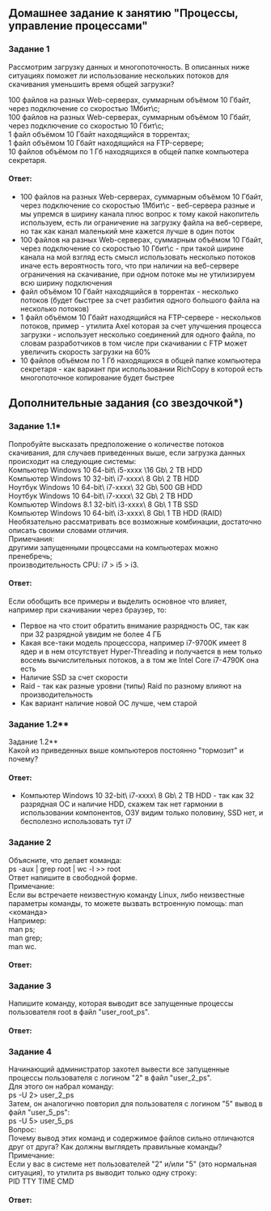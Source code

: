 ## Домашнее задание к занятию "Процессы, управление процессами"  

### Задание 1  
Рассмотрим загрузку данных и многопоточность. В описанных ниже ситуациях поможет ли использование нескольких потоков для скачивания уменьшить время общей загрузки? 

100 файлов на разных Web-серверах, суммарным объёмом 10 Гбайт, через подключение со скоростью 1Мбит\с;  
100 файлов на разных Web-серверах, суммарным объёмом 10 Гбайт, через подключение со скоростью 10 Гбит\с;  
1 файл объёмом 10 Гбайт находящийся в торрентах;  
1 файл объёмом 10 Гбайт находящийся на FTP-сервере;  
10 файлов объёмом по 1 Гб находящихся в общей папке компьютера секретаря.  

#### Ответ:  
- 100 файлов на разных Web-серверах, суммарным объёмом 10 Гбайт, через подключение со скоростью 1Мбит\с - веб-сервера разные и мы упремся в ширину канала плюс вопрос к тому какой накопитель используем, есть ли ограничение на загрузку файла на веб-сервере, но так как канал маленький мне кажется лучше в один поток  
- 100 файлов на разных Web-серверах, суммарным объёмом 10 Гбайт, через подключение со скоростью 10 Гбит\с - при такой ширине канала на мой взгляд есть смысл использовать несколько потоков иначе есть вероятность того, что при наличии на веб-сервере ограничения на скачивание, при одном потоке мы не утилизируем всю ширину подключения    
- файл объёмом 10 Гбайт находящийся в торрентах - несколько потоков (будет быстрее за счет разбития одного большого файла на несколько потоков)  
- 1 файл объёмом 10 Гбайт находящийся на FTP-сервере - нескольков потоков, пример - утилита Axel которая за счет улучшения процесса загрузки - использует несколько соединений для одного файла, по словам разработчиков в том числе при скачивании с FTP может увеличить скорость загрузки на 60%    
- 10 файлов объёмом по 1 Гб находящихся в общей папке компьютера секретаря - как вариант при использовании RichCopy в которой есть многопоточное копирование будет быстрее  


## Дополнительные задания (со звездочкой*)  

### Задание 1.1*  
Попробуйте высказать предположение о количестве потоков скачивания, для случаев приведенных выше, если загрузка данных происходит на следующие системы:  
Компьютер Windows 10 64-bit\ i5-xxxx \16 Gb\ 2 TB HDD  
Компьютер Windows 10 32-bit\ i7-xxxx\ 8 Gb\ 2 TB HDD  
Ноутбук Windows 10 64-bit\ i7-xxxx\ 32 Gb\ 500 GB HDD  
Ноутбук Windows 10 64-bit\ i7-xxxx\ 32 Gb\ 2 TB HDD  
Компьютер Windows 8.1 32-bit\ i3-xxxx\ 8 Gb\ 1 TB SSD  
Компьютер Windows 10 64-bit\ i3-xxxx\ 8 Gb\ 1 TB HDD (RAID)  
Необязательно рассматривать все возможные комбинации, достаточно описать своими словами отличия.  
Примечания:  
другими запущенными процессами на компьютерах можно пренебречь;  
производительность CPU: i7 > i5 > i3.  

#### Ответ:  
Если обобщить все примеры и выделить основное что влияет, например при скачивании через браузер, то:  
- Первое на что стоит обратить внимание разрядность ОС, так как при 32 разрядной увидим не более 4 ГБ  
- Какая все-таки модель процессора, например i7-9700K имеет 8 ядер и в нем отсутствует Hyper-Threading и получается в нем только восемь вычислительных потоков, а в том же Intel Core i7-4790K она есть
- Наличие SSD за счет скорости
- Raid - так как разные уровни (типы) Raid по разному влияют на производительность
- Как вариант наличие новой ОС лучше, чем старой

### Задание 1.2**  
Задание 1.2**  
Какой из приведенных выше компьютеров постоянно "тормозит" и почему?  

#### Ответ:    
- Компьютер Windows 10 32-bit\ i7-xxxx\ 8 Gb\ 2 TB HDD  - так как 32 разрядная ОС и наличие HDD, скажем так нет гармонии в использовании компонентов, ОЗУ видим только половину, SSD нет, и бесполезно использовать тут i7

### Задание 2  
Объясните, что делает команда:  
ps -aux | grep root | wc -l >> root  
Ответ напишите в свободной форме.  
Примечание:  
Если вы встречаете неизвестную команду Linux, либо неизвестные параметры команды, то можете вызвать встроенную помощь: man <команда>  
Например:  
man ps;  
man grep;  
man wc.  

#### Ответ:    


### Задание 3  
Напишите команду, которая выводит все запущенные процессы пользователя root в файл "user_root_ps".  

#### Ответ:    

### Задание 4  
Начинающий администратор захотел вывести все запущенные процессы пользователя с логином "2" в файл "user_2_ps".  
Для этого он набрал команду:  
ps -U 2> user_2_ps  
Затем, он аналогично повторил для пользователя с логином "5" вывод в файл "user_5_ps":  
ps -U 5> user_5_ps  
Вопрос:  
Почему вывод этих команд и содержимое файлов сильно отличаются друг от друга? Как должны выглядеть правильные команды?  
Примечание:  
Если у вас в системе нет пользователей "2" и/или "5" (это нормальная ситуация), то утилита ps выводит только одну строку:  
PID TTY TIME CMD  

#### Ответ:    


